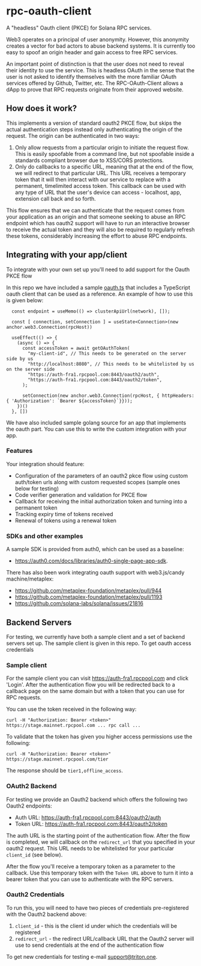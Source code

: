 # rpc-oauth-client
A "headless" Oauth client (PKCE) for Solana RPC services.

Web3 operates on a principal of user anonymity. However, this anonymity creates a vector for bad actors to abuse backend systems. It is currently too easy to spoof an origin header and gain access to free RPC services.

An important point of distinction is that the user does not need to reveal their identity to use the service. This is headless OAuth in the sense that the user is not asked to identify themselves with the more familiar OAuth services offered by Github, Twitter, etc. The RPC-OAuth-Client allows a dApp to prove that RPC requests originate from their approved website.

## How does it work?

This implements a version of standard oauth2 PKCE flow, but skips the actual authentication steps instead only authenticating the origin of the request. The origin can be authenticated in two ways:

 1) Only allow requests from a particular origin to initiate the request flow. This is easily spoofable from a command line, but not spoofable inside a standards compliant browser due to XSS/CORS protections.
 2) Only do callbacks to a specific URL, meaning that at the end of the flow, we will redirect to that particular URL. This URL receives a temporary token that it will then interact with our service to replace with a permanent, timelimited access token. This callback can be used with any type of URL that the user's device can access - localhost, app, extension call back and so forth.

This flow ensures that we can authenticate that the request comes from your application as an origin and that someone seeking to abuse an RPC endpoint which has oauth2 support will have to run an interactive browser to receive the actual token and they will also be required to regularly refresh these tokens, considerably increasing the effort to abuse RPC endpoints.

## Integrating with your app/client
 
To integrate with your own set up you'll need to add support for the Oauth PKCE flow

In this repo we have included a sample [oauth.ts](oauth.ts) that includes a TypeScript oauth client that can be used as a reference. An example of how to use this is given below:

```
  const endpoint = useMemo(() => clusterApiUrl(network), []);

  const [ connection, setConnection ] = useState<Connection>(new anchor.web3.Connection(rpcHost))

  useEffect(() => {
    (async () => {
      const accessToken = await getOAuthToken(
        "my-client-id", // This needs to be generated on the server side by us
        "http://localhost:8080", // This needs to be whitelisted by us on the server side
        "https://auth-fra1.rpcpool.com:8443/oauth2/auth",
        "https://auth-fra1.rpcpool.com:8443/oauth2/token",
      );

      setConnection(new anchor.web3.Connection(rpcHost, { httpHeaders: { 'Authorization': `Bearer ${accessToken}`}}));
    })()
  }, [])
```

We have also included sample golang source for an app that implements the oauth part. You can use this to write the custom integration with your app.

 
### Features

Your integration should feature:

  - Configuration of the parameters of an oauth2 pkce flow using custom auth/token urls along with custom requested scopes (sample ones below for testing)
  - Code verifier generation and validation for PKCE flow
  - Callback for receiving the initial authorization token and turning into a permanent token
  - Tracking expiry time of tokens received 
  - Renewal of tokens using a renewal token


### SDKs and other examples

A sample SDK is provided from auth0, which can be used as a baseline:

 - https://auth0.com/docs/libraries/auth0-single-page-app-sdk.

There has also been work integrating oauth support with web3.js/candy machine/metaplex:

 - https://github.com/metaplex-foundation/metaplex/pull/944
 - https://github.com/metaplex-foundation/metaplex/pull/1193 
 - https://github.com/solana-labs/solana/issues/21816


## Backend Servers

For testing, we currently have both a sample client and a set of backend servers set up. The sample client is given in this repo. To get oauth access credentials 

### Sample client

For the sample client you can visit https://auth-fra1.rpcpool.com  and click 'Login'. After the authentication flow you will be redirected back to a callback page on the same domain but with a token that you can use for RPC requests. 

You can use the token received in the following way:

```
curl -H "Authorization: Bearer <token>" https://stage.mainnet.rpcpool.com ... rpc call ...
```

To validate that the token has given you higher access permissions use the following:

```
curl -H "Authorization: Bearer <token>" https://stage.mainnet.rpcpool.com/tier 
```

The response should be `tier1,offline_access`. 

### OAuth2 Backend

For testing we provide an Oauth2 backend which offers the following two Oauth2 endpoints:

 - Auth URL:  https://auth-fra1.rpcpool.com:8443/oauth2/auth
 - Token URL: https://auth-fra1.rpcpool.com:8443/oauth2/token

The auth URL is the starting point of the authentication flow. After the flow is completed, we will callback on the `redirect_url` that you specified in your oauth2 request. This URL needs to be whitelisted for your particular `client_id` (see below). 

After the flow you'll receive a temporary token as a parameter to the callback. Use this temporary token with the `Token URL` above to turn it into a bearer token that you can use to authenticate with the RPC servers.

### Oauth2 Credentials

To run this, you will need to have two pieces of credentials pre-registered with the Oauth2 backend above:

 1. `client_id` - this is the client id under which the credentials will be registered
 2. `redirect_url` - the redirect URL/callback URL that the Oauth2 server will use to send credentials at the end of the authentication flow

To get new credentials for testing e-mail support@triton.one. 


